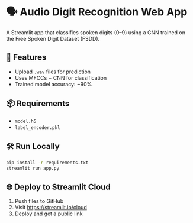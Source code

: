 # 🗣️ Audio Digit Recognition Web App

A Streamlit app that classifies spoken digits (0–9) using a CNN trained on the Free Spoken Digit Dataset (FSDD).

## 🚀 Features
- Upload `.wav` files for prediction
- Uses MFCCs + CNN for classification
- Trained model accuracy: ~90%

## 📦 Requirements
- `model.h5`
- `label_encoder.pkl`

## 🛠️ Run Locally
```bash
pip install -r requirements.txt
streamlit run app.py
```

## 🌐 Deploy to Streamlit Cloud
1. Push files to GitHub
2. Visit https://streamlit.io/cloud
3. Deploy and get a public link
